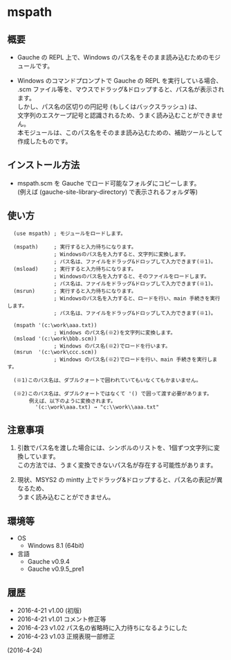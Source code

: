 # mspath

## 概要
- Gauche の REPL 上で、Windows のパス名をそのまま読み込むためのモジュールです。

- Windows のコマンドプロンプトで Gauche の REPL を実行している場合、  
  .scm ファイル等を、マウスでドラッグ&ドロップすると、パス名が表示されます。  
  しかし、パス名の区切りの円記号 (もしくはバックスラッシュ) は、  
  文字列のエスケープ記号と認識されるため、うまく読み込むことができません。  
  本モジュールは、このパス名をそのまま読み込むための、補助ツールとして作成したものです。


## インストール方法
- mspath.scm を Gauche でロード可能なフォルダにコピーします。  
  (例えば (gauche-site-library-directory) で表示されるフォルダ等)


## 使い方
```
  (use mspath) ; モジュールをロードします。

  (mspath)     ; 実行すると入力待ちになります。
               ; Windowsのパス名を入力すると、文字列に変換します。
               ; パス名は、ファイルをドラッグ&ドロップして入力できます(※1)。
  (msload)     ; 実行すると入力待ちになります。
               ; Windowsのパス名を入力すると、そのファイルをロードします。
               ; パス名は、ファイルをドラッグ&ドロップして入力できます(※1)。
  (msrun)      ; 実行すると入力待ちになります。
               ; Windowsのパス名を入力すると、ロードを行い、main 手続きを実行します。
               ; パス名は、ファイルをドラッグ&ドロップして入力できます(※1)。

  (mspath '(c:\work\aaa.txt))
               ; Windows のパス名(※2)を文字列に変換します。
  (msload '(c:\work\bbb.scm))
               ; Windows のパス名(※2)でロードを行います。
  (msrun  '(c:\work\ccc.scm))
               ; Windows のパス名(※2)でロードを行い、main 手続きを実行します。

  (※1)このパス名は、ダブルクォートで囲われていてもいなくてもかまいません。

  (※2)このパス名は、ダブルクォートではなくて '() で囲って渡す必要があります。
       例えば、以下のように変換されます。
         '(c:\work\aaa.txt) → "c:\\work\\aaa.txt"
```


## 注意事項
1. 引数でパス名を渡した場合には、シンボルのリストを、1個ずつ文字列に変換しています。  
   この方法では、うまく変換できないパス名が存在する可能性があります。

2. 現状、MSYS2 の mintty 上でドラッグ&ドロップすると、パス名の表記が異なるため、  
   うまく読み込むことができません。

## 環境等
- OS
  - Windows 8.1 (64bit)
- 言語
  - Gauche v0.9.4
  - Gauche v0.9.5_pre1

## 履歴
- 2016-4-21 v1.00 (初版)
- 2016-4-21 v1.01 コメント修正等
- 2016-4-23 v1.02 パス名の省略時に入力待ちになるようにした
- 2016-4-23 v1.03 正規表現一部修正


(2016-4-24)
